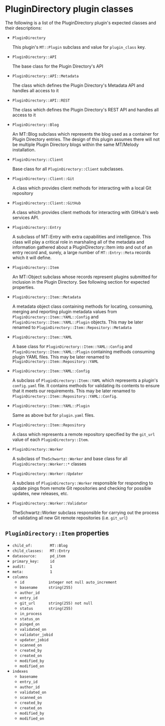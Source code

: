 # PluginDirectory plugin classes #

The following is a list of the PluginDirectory plugin's expected classes and
their descriptions:

* `PluginDirectory`

  This plugin's `MT::Plugin` subclass and value for `plugin_class` key.

* `PluginDirectory::API`

  The base class for the Plugin Directory's API

* `PluginDirectory::API::Metadata`

  The class which defines the Plugin Directory's Metadata API and handles all
  access to it

* `PluginDirectory::API::REST`

  The class which defines the Plugin Directory's REST API and handles all
  access to it

* `PluginDirectory::Blog`

  An MT::Blog subclass which represents the blog used as a container for
  Plugin Directory entries. The design of this plugin assumes there will not
  be multiple Plugin Directory blogs within the same MT/Melody installation.

* `PluginDirectory::Client`

  Base class for all `PluginDirectory::Client` subclasses.

* `PluginDirectory::Client::Git`

   A class which provides client methods for interacting with a local Git
   repository

* `PluginDirectory::Client::GitHub`

  A class which provides client methods for interacting with GitHub's web
  services API.

* `PluginDirectory::Entry`

  A subclass of MT::Entry with extra capabilities and intelligence. This class
  will play a critical role in marshaling all of the metadata and information
  gathered about a PluginDirectory::Item into and out of an entry record and,
  surely, a large number of `MT::Entry::Meta` records which it will define.

* `PluginDirectory::Item`

  An MT::Object subclass whose records represent plugins submitted for
  inclusion in the Plugin Directory. See following section for expected
  properties.

* `PluginDirectory::Item::Metadata`

  A metadata object class containing methods for locating, consuming, merging
  and reporting plugin metadata values from
  `PluginDirectory::Item::YAML::Config` and
  `PluginDirectory::Item::YAML::Plugin` objects. This may be later renamed to
  `PluginDirectory::Item::Repository::Metadata`

* `PluginDirectory::Item::YAML`

  A base class for `PluginDirectory::Item::YAML::Config` and
  `PluginDirectory::Item::YAML::Plugin` containing methods consuming plugin
  YAML files. This may be later renamed to
  `PluginDirectory::Item::Repository::YAML`

* `PluginDirectory::Item::YAML::Config`

  A subclass of `PluginDirectory::Item::YAML` which represents a plugin's
  `config.yaml` file. It contains methods for validating its contents to
  ensure that it meets our requirements. This may be later renamed to
  `PluginDirectory::Item::Repository::YAML::Config`.

* `PluginDirectory::Item::YAML::Plugin`

  Same as above but for `plugin.yaml` files.

* `PluginDirectory::Item::Repository`

  A class which represents a remote repository specified by the `git_url`
  value of each `PluginDirectory::Item`.

* `PluginDirectory::Worker`

  A subclass of `TheSchwartz::Worker` and base class for all
  `PluginDirectory::Worker::*` classes

* `PluginDirectory::Worker::Updater`

  A subclass of `PluginDirectory::Worker` responsible for responding to update
  pings from remote Git repositories and checking for possible updates, new
  releases, etc.

* `PluginDirectory::Worker::Validator`

   TheSchwartz::Worker subclass responsible for carrying out the process of
   validating all new Git remote repositories (i.e. `git_url`)

## `PluginDirectory::Item` properties ##

* `child_of:        MT::Blog`
* `child_classes:   MT::Entry`
* `datasource:      pd_item`
* `primary_key:     id`
* `audit:           1`
* `meta:            1`
* `columns`
    * `id           integer not null auto_increment`
    * `basename     string(255)`
    * `author_id`
    * `entry_id`
    * `git_url      string(255) not null`
    * `status       string(255)`
    * `in_process`
    * `status_on`
    * `pinged_on`
    * `validated_on`
    * `validator_jobid`
    * `updater_jobid`
    * `scanned_on`
    * `created_by`
    * `created_on`
    * `modified_by`
    * `modified_on`
* `indexes`
    * `basename`
    * `entry_id`
    * `author_id`
    * `validated_on`
    * `scanned_on`
    * `created_by`
    * `created_on`
    * `modified_by`
    * `modified_on`
